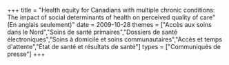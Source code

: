 +++
title = "Health equity for Canadians with multiple chronic conditions: The impact of social determinants of health on perceived quality of care\" (En anglais seulement)"
date = 2009-10-28
themes = ["Accès aux soins dans le Nord","Soins de santé primaires","Dossiers de santé électroniques","Soins à domicile et soins communautaires","Accès et temps d'attente","État de santé et résultats de santé"]
types = ["Communiqués de presse"]
+++
